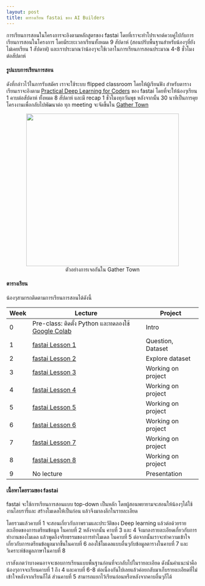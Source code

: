 ```yaml
---
layout: post
title: ตารางเรียน fastai ของ AI Builders
---
```


การเรียนการสอนในโครงการจะอิงตามหลักสูตรของ fastai
โดยที่เราจะทำโปรเจกต์ควบคู่ไปกับการเรียนการสอนในโครงการ
โดยมีระยะเวลาเรียนทั้งหมด 9 สัปดาห์ (สอนปรับพื้นฐานสำหรับน้องๆที่ยังไม่เคยเรียน 1 สัปดาห์)
และเราประมาณว่าน้องๆจะใช้เวลาในการเรียนการสอนประมาณ 4-8 ชั่วโมงต่อสัปดาห์

#### รูปแบบการเรียนการสอน

ดังที่กล่าวไว้ในการรับสมัคร เราจะใช้ระบบ flipped classroom โดยให้ผู้เรียนฟัง
สำหรับตารางเรียนเราจะอิงตาม [Practical Deep Learning for Coders](http://course.fast.ai/) ของ fastai โดยที่จะให้น้องๆเรียน 1
คาบต่อสัปดาห์ ทั้งหมด 8 สัปดาห์ และมี recap 1 ชั่วโมงทุกวันพุธ หลังจากนั้น 30 นาทีเป็นการคุยโครงงานเพื่อกลับไปพัฒนาต่อ
ทุก meeting จะจัดขึ้นใน [Gather Town](https://gather.town/)

<figure align="center">
  <img src="{{ site.baseurl }}/images/gathertown-example.jpg" style="width: 400px;"/>
  <figcaption>ตัวอย่างการเจอกันใน Gather Town</figcaption>
</figure>

#### ตารางเรียน

น้องๆสามารถติดตามการเรียนการสอนได้ดังนี้

| Week | Lecture                                                     | Project            |
|------|-------------------------------------------------------------|--------------------|
| 0    | Pre-class: ติดตั้ง Python และทดลองใช้ [Google Colab](https://colab.research.google.com/)              | Intro              |
| 1    | [fastai Lesson 1](https://course.fast.ai/videos/?lesson=1) | Question, Dataset  |
| 2    | [fastai Lesson 2](https://course.fast.ai/videos/?lesson=2) | Explore dataset    |
| 3    | [fastai Lesson 3](https://course.fast.ai/videos/?lesson=3) | Working on project |
| 4    | [fastai Lesson 4](https://course.fast.ai/videos/?lesson=4) | Working on project |
| 5    | [fastai Lesson 5](https://course.fast.ai/videos/?lesson=5) | Working on project |
| 6    | [fastai Lesson 6](https://course.fast.ai/videos/?lesson=6) | Working on project |
| 7    | [fastai Lesson 7](https://course.fast.ai/videos/?lesson=7) | Working on project |
| 8    | [fastai Lesson 8](https://course.fast.ai/videos/?lesson=8) | Working on project |
| 9    | No lecture                                                  | Presentation       |

#### เนื้อหาโดยรวมของ fastai

fastai จะใช้การเรียนการสอนแบบ top-down เป็นหลัก โดยผู้สอนพยายามจะสอนให้น้องๆได้ใช้งานไลบรารี่และ
สร้างโมเดลให้เป็นก่อน แล้วจึงมาลงลึกในรายละเอียด

โดยรวมแล้วคาบที่ 1 จะสอนเกี่ยวกับภาพรวมและประวัติของ Deep learning แล้วต่อด้วยรายละเอียดของการเตรียมข้อมูล
ในคาบที่ 2 หลังจากนั้น คาบที่ 3 และ 4 จึงมาลงรายละเอียดเกี่ยวกับการทำงานของโมเดล แล้วพูดถึงจริยธรรมของการทำโมเดล
ในคาบที่ 5 ต่อจากนั้นเราจะทำความเข้าใจเกี่ยวกับการเตรียมข้อมูลมากขึ้นในคาบที่ 6 ลองใช้โมเดลแบบอื่นๆกับข้อมูลตารางในคาบที่ 7
และวิเคราะห์ข้อมูลภาษาในคาบที่ 8

เราสังเกตว่าบางคนอาจจะชอบการเรียนแบบพื้นฐานก่อนที่จะกลับไปในรายละเอียด ดังนั้นคำแนะนำคือน้องๆอาจจะเรียนคาบที่
1 ถึง 4 และคาบที่ 6-8 ต่อเนื่องกันไปเลยแล้วค่อยกลับมาเก็บรายละเอียดที่ไม่เข้าใจหลังจากเรียนก็ได้ ส่วนคาบที่ 5 สามารถแยกไว้เรียนก่อนหรือหลังจากคาบอื่นๆก็ได้
